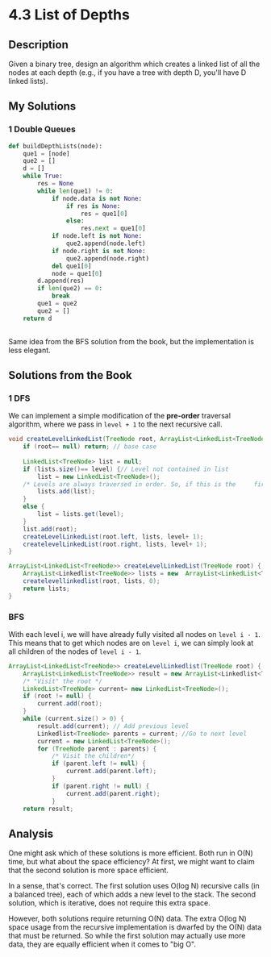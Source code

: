 # 4.3 List of Depths

## Description

Given a binary tree, design an algorithm which creates a linked list of all the nodes at each depth (e.g., if you have a tree with depth D, you'll have D linked lists).



## My Solutions

### 1 Double Queues

```python
def buildDepthLists(node):
	que1 = [node]
    que2 = []
    d = []
    while True:
        res = None
        while len(que1) != 0:
            if node.data is not None:
                if res is None:
                    res = que1[0]
                else:
            		res.next = que1[0]
            if node.left is not None:
                que2.append(node.left)
            if node.right is not None:
                que2.append(node.right)
            del que1[0]
            node = que1[0]
        d.append(res)
        if len(que2) == 0:
        	break
        que1 = que2
        que2 = []
	return d
        
```

Same idea from the BFS solution from the book, but the implementation is less elegant.



## Solutions from the Book

### 1 DFS

We can implement a simple modification of the **pre-order** traversal algorithm, where we pass in `level + 1` to the next recursive call.

```java
void createLevelLinkedList(TreeNode root, ArrayList<LinkedList<TreeNode>> lists, int level) {
	if (root== null) return; // base case
	
    LinkedList<TreeNode> list = null;
	if (lists.size()== level) {// Level not contained in list
		list = new LinkedList<TreeNode>();
    /* Levels are always traversed in order. So, if this is the 	first time we've visited level i, we must have seen levels 		0 through i - 1. We can therefore safely add the level at 	  the end. */
		lists.add(list);
	} 
    else {
		list = lists.get(level);
	}
	list.add(root);
	createLevelLinkedList(root.left, lists, level+ 1);
	createlevelLinkedList(root.right, lists, level+ 1);
}

ArrayList<LinkedList<TreeNode>> createLevelLinkedList(TreeNode root) {
	ArrayList<Linkedlist<TreeNode>> lists = new  ArrayList<LinkedList<TreeNode>>();
	createlevellinkedlist(root, lists, 0);
	return lists;
}
```



### BFS

With each level i, we will have already fully visited all nodes on `level i - 1`. This means that to get which nodes are on `level i`, we can simply look at all children of the nodes of `level i - 1`.

```java
ArrayList<LinkedList<TreeNode>> createLevelLinkedlist(TreeNode root) {
	ArrayList<LinkedList<TreeNode>> result = new ArrayList<Linkedlist<TreeNode>>();
	/* "Visit" the root */
	LinkedList<TreeNode> current= new LinkedList<TreeNode>();
	if (root != null) {
		current.add(root);
	}
	while (current.size() > 0) {
		result.add(current); // Add previous level
		Linkedlist<TreeNode> parents = current; //Go to next level
		current = new LinkedList<TreeNode>();
		for (TreeNode parent : parents) {			
			/* Visit the children*/
            if (parent.left != null) {
            	current.add(parent.left);
            }
            if (parent.right != null) {
            	current.add(parent.right);
            }
	return result;
```



## Analysis

One might ask which of these solutions is more efficient. Both run in O(N) time, but what about the space efficiency? At first, we might want to claim that the second solution is more space efficient.

In a sense, that's correct. The first solution uses O(log N) recursive calls (in a balanced tree), each of which adds a new level to the stack. The second solution, which is iterative, does not require this extra space.

However, both solutions require returning O(N) data. The extra O(log N) space usage from the recursive implementation is dwarfed by the O(N) data that must be returned. So while the first solution may actually use more data, they are equally efficient when it comes to "big O".

